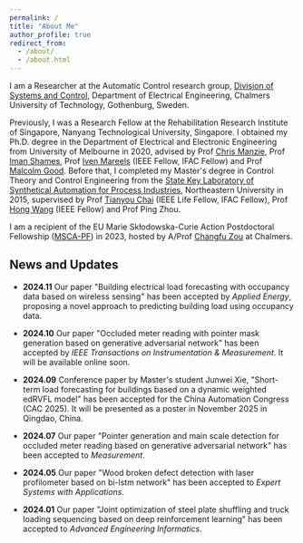 ```yaml
---
permalink: /
title: "About Me"
author_profile: true
redirect_from: 
  - /about/
  - /about.html
---
```


I am a Researcher at the Automatic Control research group, [Division of Systems and Control](https://www.chalmers.se/en/departments/e2/research/systems-and-control/), Department of Electrical Engineering, Chalmers University of Technology, Gothenburg, Sweden.

 Previously, I was a Research Fellow at the Rehabilitation Research Institute of Singapore, Nanyang Technological University, Singapore. I obtained my Ph.D. degree in the Department of Electrical and Electronic Engineering from University of Melbourne in 2020, advised by Prof [Chris Manzie](https://findanexpert.unimelb.edu.au/profile/2763-chris-manzie), Prof [Iman Shames](https://researchers.anu.edu.au/researchers/shames-i), Prof [Iven Mareels](https://findanexpert.unimelb.edu.au/profile/1614-iven-mareels) (IEEE Fellow, IFAC Fellow) and Prof [Malcolm Good](https://findanexpert.unimelb.edu.au/profile/15115-malcolm-good). Before that, I completed my Master's degree in Control Theory and Control Engineering from the [State Key Laboratory of Synthetical Automation for Process Industries](http://www.sapi.neu.edu.cn/sapienglish/), Northeastern University in 2015, supervised by Prof [Tianyou Chai](https://english.neu.edu.cn/info/1040/2072.htm) (IEEE Life Fellow, IFAC Fellow), Prof [Hong Wang](https://www.ornl.gov/staff-profile/dr-hong-wang) (IEEE Fellow) and Prof Ping Zhou.

I am a recipient of the EU Marie Skłodowska-Curie Action Postdoctoral Fellowship ([MSCA-PF](https://research.chalmers.se/en/project/11168)) in 2023, hosted by A/Prof [Changfu Zou](https://sites.google.com/view/changfu) at Chalmers.


News and Updates
----------------
* **2024.11** Our paper "Building electrical load forecasting with occupancy data based on wireless sensing" has been accepted by *Applied Energy*, proposing a novel approach to predicting building load using occupancy data.

* **2024.10** Our paper "Occluded meter reading with pointer mask generation based on generative adversarial network" has been accepted by *IEEE Transactions on Instrumentation & Measurement*. It will be available online soon.

* **2024.09** Conference paper by Master's student Junwei Xie, "Short-term load forecasting for buildings based on a dynamic weighted edRVFL model" has been accepted for the China Automation Congress (CAC 2025). It will be presented as a poster in November 2025 in Qingdao, China.

* **2024.07** Our paper "Pointer generation and main scale detection for occluded meter reading based on generative adversarial network" has been accepted to *Measurement*.

* **2024.05** Our paper "Wood broken defect detection with laser profilometer based on bi-lstm network" has been accepted to *Expert Systems with Applications*.

* **2024.01** Our paper "Joint optimization of steel plate shuffling and truck loading sequencing based on deep reinforcement learning" has been accepted to *Advanced Engineering Informatics*.
